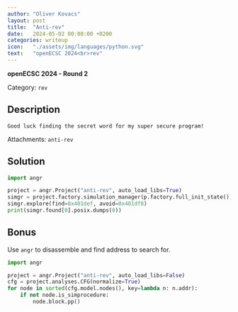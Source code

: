 ```yaml
---
author: "Oliver Kovacs"
layout: post
title:  "Anti-rev"
date:   2024-05-02 00:00:00 +0200
categories: writeup
icon:   "./assets/img/languages/python.svg"
text:   "openECSC 2024<br>rev"
---
```


**openECSC 2024 - Round 2**

Category: `rev`

## Description

```
Good luck finding the secret word for my super secure program!
```

Attachments: `anti-rev`

## Solution

```python
import angr

project = angr.Project("anti-rev", auto_load_libs=True)
simgr = project.factory.simulation_manager(p.factory.full_init_state())
simgr.explore(find=0x401def, avoid=0x401df8)
print(simgr.found[0].posix.dumps(0))
```

## Bonus

Use `angr` to disassemble and find address to search for.

```python
import angr

project = angr.Project("anti-rev", auto_load_libs=False)
cfg = project.analyses.CFG(normalize=True)
for node in sorted(cfg.model.nodes(), key=lambda n: n.addr):
    if not node.is_simprocedure:
        node.block.pp()
```
